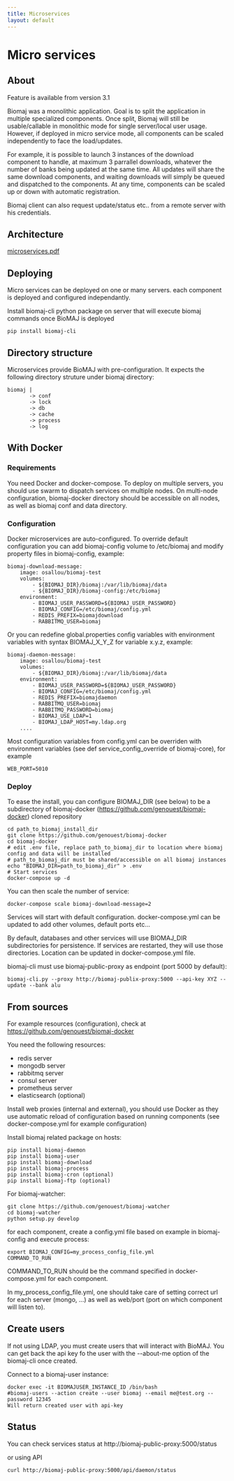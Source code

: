 ```yaml
---
title: Microservices
layout: default
---
```


# Micro services

## About

Feature is available from version 3.1

Biomaj was a monolithic application. Goal is to split the application in multiple specialized components.
Once split, Biomaj will still be usable/callable in monolithic mode for single server/local user usage.
However, if deployed in micro service mode, all components can be scaled independently to face the load/updates.

For example, it is possible to launch 3 instances of the download component to handle, at maximum 3 parrallel downloads, whatever the number of banks being updated at the same time. All updates will share the same download components, and waiting downloads will simply be queued and dispatched to the components. At any time, components can be scaled up or down with automatic registration.

Biomaj client can also request update/status etc.. from a remote server with his credentials.


## Architecture


[microservices.pdf](microservices.pdf)


## Deploying

Micro services can be deployed on one or many servers. each component is deployed and configured independantly.

Install biomaj-cli python package on server that will execute biomaj commands once BioMAJ is deployed

    pip install biomaj-cli

## Directory structure

Microservices provide BioMAJ with pre-configuration. It expects the following directory struture under biomaj directory:

    biomaj |
           -> conf
           -> lock
           -> db
           -> cache
           -> process
           -> log


## With Docker

### Requirements

You need Docker and docker-compose.
To deploy on multiple servers, you should use swarm to dispatch services on multiple nodes.
On multi-node configuration, biomaj-docker directory should be accessible on all nodes, as well as biomaj conf and data directory.

### Configuration

Docker microservices are auto-configured. To override default configuration you can add biomaj-config volume to /etc/biomaj and modify property files in biomaj-config, example:

    biomaj-download-message:
        image: osallou/biomaj-test
        volumes:
            - ${BIOMAJ_DIR}/biomaj:/var/lib/biomaj/data
            - ${BIOMAJ_DIR}/biomaj-config:/etc/biomaj
        environment:
            - BIOMAJ_USER_PASSWORD=${BIOMAJ_USER_PASSWORD}
            - BIOMAJ_CONFIG=/etc/biomaj/config.yml
            - REDIS_PREFIX=biomajdownload
            - RABBITMQ_USER=biomaj

Or you can redefine global.properties config variables with environment variables with syntax BIOMAJ_X_Y_Z for variable x.y.z, example:


    biomaj-daemon-message:
        image: osallou/biomaj-test
        volumes:
            - ${BIOMAJ_DIR}/biomaj:/var/lib/biomaj/data
        environment:
            - BIOMAJ_USER_PASSWORD=${BIOMAJ_USER_PASSWORD}
            - BIOMAJ_CONFIG=/etc/biomaj/config.yml
            - REDIS_PREFIX=biomajdaemon
            - RABBITMQ_USER=biomaj
            - RABBITMQ_PASSWORD=biomaj
            - BIOMAJ_USE_LDAP=1
            - BIOMAJ_LDAP_HOST=my.ldap.org
        ....


Most configuration variables from config.yml can be overriden with environment variables (see  def service_config_override of biomaj-core), for example

    WEB_PORT=5010

### Deploy

To ease the install, you can configure BIOMAJ_DIR (see below) to be a subdirectory of biomaj-docker (https://github.com/genouest/biomaj-docker) cloned repository

    cd path_to_biomaj_install_dir
    git clone https://github.com/genouest/biomaj-docker
    cd biomaj-docker
    # edit .env file, replace path_to_biomaj_dir to location where biomaj config and data will be installed
    # path_to_biomaj_dir must be shared/accessible on all biomaj instances
    echo "BIOMAJ_DIR=path_to_biomaj_dir" > .env
    # Start services
    docker-compose up -d

You can then scale the number of service:

    docker-compose scale biomaj-download-message=2

Services will start with default configuration. docker-compose.yml can be updated to add other volumes, default ports etc...

By default, databases and other services will use BIOMAJ_DIR subdirectories for persistence. If services are restarted, they will use those directories. Location can be updated in docker-compose.yml file.

biomaj-cli must use biomaj-public-proxy as endpoint (port 5000 by default):

    biomaj-cli.py --proxy http://biomaj-publix-proxy:5000 --api-key XYZ --update --bank alu

## From sources

For example resources (configuration), check at https://github.com/genouest/biomaj-docker

You need the following resources:

* redis server
* mongodb server
* rabbitmq server
* consul server
* prometheus server
* elasticsearch (optional)

Install web proxies (internal and external), you should use Docker as they use automatic reload of configuration based on running components (see docker-compose.yml for example configuration)

Install biomaj related package on hosts:

    pip install biomaj-daemon
    pip install biomaj-user
    pip install biomaj-download
    pip install biomaj-process
    pip install biomaj-cron (optional)
    pip install biomaj-ftp (optional)

For biomaj-watcher:

    git clone https://github.com/genouest/biomaj-watcher
    cd biomaj-watcher
    python setup.py develop

for each component, create a config.yml file based on example in biomaj-config and execute process:

    export BIOMAJ_CONFIG=my_process_config_file.yml
    COMMAND_TO_RUN

COMMAND_TO_RUN should be the command specified in docker-compose.yml for each component.

In my_process_config_file.yml, one should take care of setting correct url for each server (mongo, ...) as well as web/port (port on which component will listen to).

## Create users

If not using LDAP, you must create users that will interact with BioMAJ.
You can get back the api key fo the user with the --about-me option of the biomaj-cli once created.

Connect to a biomaj-user instance:

    docker exec -it BIOMAJUSER_INSTANCE_ID /bin/bash
    #biomaj-users --action create --user biomaj --email me@test.org --password 12345
    Will return created user with api-key


## Status

You can check services status at http://biomaj-public-proxy:5000/status

or using API

    curl http://biomaj-public-proxy:5000/api/daemon/status
